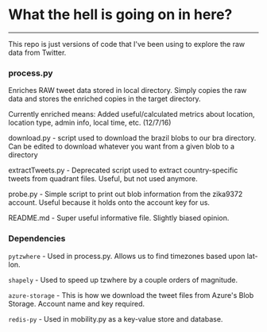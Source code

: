 # What the hell is going on in here?
___

This repo is just versions of code that I've been using to explore the raw data from Twitter.

### process.py

Enriches RAW tweet data stored in local directory. Simply copies the raw data and stores the enriched copies in the target directory.

Currently enriched means: Added useful/calculated metrics about location, location type, admin info, local time, etc. (12/7/16)

download.py - script used to download the brazil blobs to our bra directory. Can be edited to download whatever you want from a 
given blob to a directory

extractTweets.py - Deprecated script used to extract country-specific tweets from quadrant files. Useful, but not used anymore.

probe.py - Simple script to print out blob information from the zika9372 account. Useful because it holds onto the account key 
for us. 

README.md - Super useful informative file. Slightly biased opinion.

### Dependencies

`pytzwhere` - Used in process.py. Allows us to find timezones based upon lat-lon.

`shapely` - Used to speed up tzwhere by a couple orders of magnitude. 

`azure-storage` - This is how we download the tweet files from Azure's Blob Storage. Account name and key required.

`redis-py` - Used in mobility.py as a key-value store and database. 
